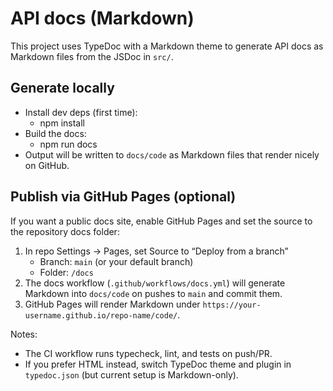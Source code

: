 # API docs (Markdown)

This project uses TypeDoc with a Markdown theme to generate API docs as Markdown files from the JSDoc in `src/`.

## Generate locally

- Install dev deps (first time):
  - npm install
- Build the docs:
  - npm run docs
- Output will be written to `docs/code` as Markdown files that render nicely on GitHub.

## Publish via GitHub Pages (optional)

If you want a public docs site, enable GitHub Pages and set the source to the repository docs folder:

1. In repo Settings → Pages, set Source to “Deploy from a branch”
   - Branch: `main` (or your default branch)
   - Folder: `/docs`
2. The docs workflow (`.github/workflows/docs.yml`) will generate Markdown into `docs/code` on pushes to `main` and commit them.
3. GitHub Pages will render Markdown under `https://your-username.github.io/repo-name/code/`.

Notes:

- The CI workflow runs typecheck, lint, and tests on push/PR.
- If you prefer HTML instead, switch TypeDoc theme and plugin in `typedoc.json` (but current setup is Markdown-only).
